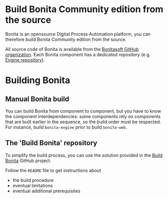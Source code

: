 # Build Bonita Community edition from the source

Bonita is an opensource Digital Process Automation platform, you can therefore build Bonita Community edition from the source.

All source code of Bonita is available from the [Bonitasoft GitHub organization](https://github.com/bonitasoft). Each Bonita component has
a dedicated repository (e.g. [Engine repository](https://github.com/bonitasoft/bonita-engine)).

# Building Bonita

## Manual Bonita build

You can build Bonita from component to component, but you have to know the component interdependencies: some components rely on components
that are built earlier in the sequence, so the build order must be respected. For instance, build `bonita-engine` prior to build
`bonita-web`.

## The 'Build Bonita' repository

To simplify the build process, you can use the solution provided in the [Build Bonita](https://github.com/Bonitasoft-Community/Build-Bonita) GitHub project.

Follow the `README` file to get instructions about

- the build procedure
- eventual limitations
- eventual additional prerequisites
